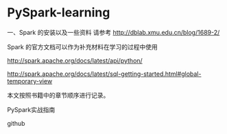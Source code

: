 # PySpark-learning

一、Spark 的安装以及一些资料
请参考 http://dblab.xmu.edu.cn/blog/1689-2/

Spark 的官方文档可以作为补充材料在学习的过程中使用

http://spark.apache.org/docs/latest/api/python/

http://spark.apache.org/docs/latest/sql-getting-started.html#global-temporary-view

本文按照书籍中的章节顺序进行记录。

PySpark实战指南

github
